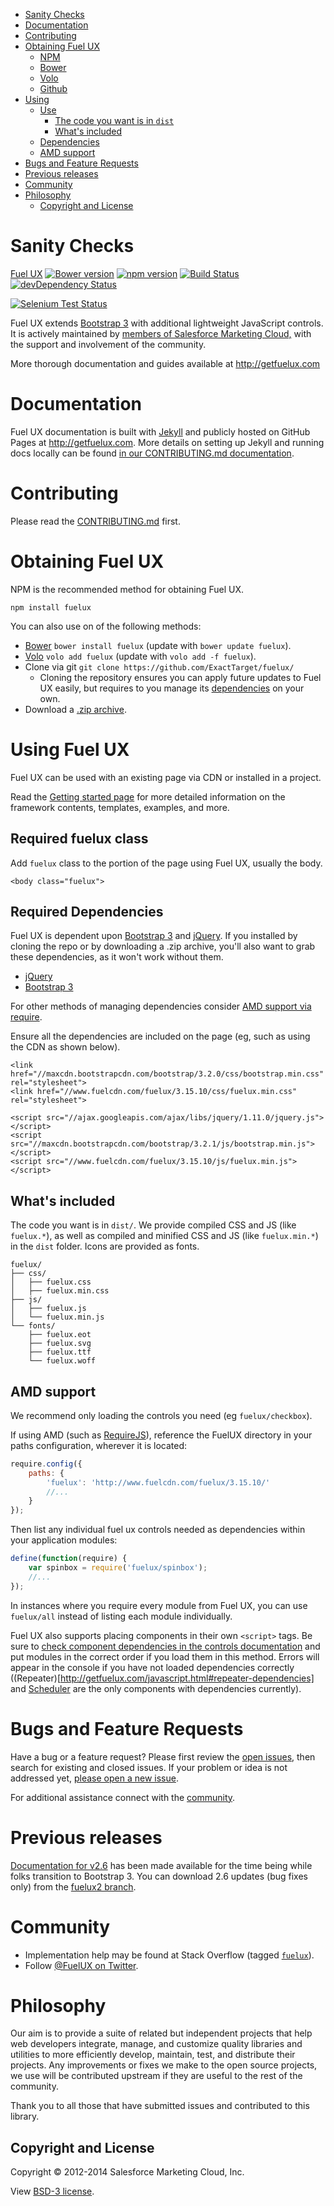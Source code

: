 <!-- TOC depthFrom:1 depthTo:6 withLinks:1 updateOnSave:1 orderedList:0 -->

- [Sanity Checks](#sanity-checks)
- [Documentation](#documentation)
- [Contributing](#contributing)
- [Obtaining Fuel UX](#obtaining-fuel-ux)
	- [NPM](#npm)
	- [Bower](#bower)
	- [Volo](#volo)
	- [Github](#github)
- [Using](#using)
	- [Use](#use)
		- [The code you want is in `dist`](#the-code-you-want-is-in-dist)
		- [What's included](#whats-included)
	- [Dependencies](#dependencies)
	- [AMD support](#amd-support)
- [Bugs and Feature Requests](#bugs-and-feature-requests)
- [Previous releases](#previous-releases)
- [Community](#community)
- [Philosophy](#philosophy)
	- [Copyright and License](#copyright-and-license)

<!-- /TOC -->

# Sanity Checks
[Fuel UX](http://getfuelux.com/)
[![Bower version](https://badge.fury.io/bo/fuelux.svg)](http://badge.fury.io/bo/fuelux)
[![npm version](https://badge.fury.io/js/fuelux.svg)](https://www.npmjs.com/package/fuelux)
[![Build Status](https://api.travis-ci.org/ExactTarget/fuelux.svg?branch=master)](http://travis-ci.org/ExactTarget/fuelux)
[![devDependency Status](https://david-dm.org/exacttarget/fuelux/dev-status.svg)](https://david-dm.org/exacttarget/fuelux#info=devDependencies)

[![Selenium Test Status](https://saucelabs.com/browser-matrix/fuelux.svg)](https://saucelabs.com/u/fuelux)

Fuel UX extends [Bootstrap 3](https://github.com/twbs/bootstrap) with additional lightweight JavaScript controls. It is actively maintained by [members of Salesforce Marketing Cloud,](https://github.com/orgs/ExactTarget/people) with the support and involvement of the community.

More thorough documentation and guides available at <http://getfuelux.com>

# Documentation

Fuel UX documentation is built with [Jekyll](http://jekyllrb.com) and publicly hosted on GitHub Pages at <http://getfuelux.com>. More details on setting up Jekyll and running docs locally can be found [in our CONTRIBUTING.md documentation](https://github.com/exacttarget/fuelux/blob/master/CONTRIBUTING.md#running-gh-pages-locally).

# Contributing

Please read the [CONTRIBUTING.md](CONTRIBUTING.md) first.

# Obtaining Fuel UX

NPM is the recommended method for obtaining Fuel UX.
```
npm install fuelux
```

You can also use on of the following methods:
- [Bower](https://github.com/bower/bower) `bower install fuelux` (update with `bower update fuelux`).
- [Volo](https://github.com/volojs/volo) `volo add fuelux` (update with `volo add -f fuelux`).
- Clone via git `git clone https://github.com/ExactTarget/fuelux/`
  - Cloning the repository ensures you can apply future updates to Fuel UX easily, but requires to you manage its [dependencies](#dependencies) on your own.
- Download a [.zip archive](http://www.fuelcdn.com/fuelux/3.15.10/fuelux.zip).

# Using Fuel UX

Fuel UX can be used with an existing page via CDN or installed in a project.

Read the [Getting started page](http://getfuelux.com/getting-started.html) for more detailed information on the framework contents, templates, examples, and more.

## Required fuelux class

Add `fuelux` class to the portion of the page using Fuel UX, usually the body.
```
<body class="fuelux">
```

## Required Dependencies
Fuel UX is dependent upon [Bootstrap 3](https://github.com/twbs/bootstrap) and [jQuery](https://github.com/jquery/jquery). If you installed by cloning the repo or by downloading a .zip archive, you'll also want to grab these dependencies, as it won't work without them.
- [jQuery](https://github.com/jquery/jquery)
- [Bootstrap 3](https://github.com/twbs/bootstrap)

For other methods of managing dependencies consider [AMD support via require](#amd-support).

Ensure all the dependencies are included on the page (eg, such as using the CDN as shown below).
```
<link href="//maxcdn.bootstrapcdn.com/bootstrap/3.2.0/css/bootstrap.min.css" rel="stylesheet">
<link href="//www.fuelcdn.com/fuelux/3.15.10/css/fuelux.min.css" rel="stylesheet">

<script src="//ajax.googleapis.com/ajax/libs/jquery/1.11.0/jquery.js"></script>
<script src="//maxcdn.bootstrapcdn.com/bootstrap/3.2.1/js/bootstrap.min.js"></script>
<script src="//www.fuelcdn.com/fuelux/3.15.10/js/fuelux.min.js"></script>

```


## What's included
The code you want is in `dist/`. We provide compiled CSS and JS (like `fuelux.*`), as well as compiled and minified CSS and JS (like `fuelux.min.*`) in the `dist` folder. Icons are provided as fonts.
```
fuelux/
├── css/
│   ├── fuelux.css
│   ├── fuelux.min.css
├── js/
│   ├── fuelux.js
│   └── fuelux.min.js
└── fonts/
    ├── fuelux.eot
    ├── fuelux.svg
    ├── fuelux.ttf
    └── fuelux.woff
```


## AMD support

We recommend only loading the controls you need (eg `fuelux/checkbox`).

If using AMD (such as [RequireJS](http://requirejs.org)), reference the FuelUX directory in your paths configuration, wherever it is located:
```javascript
require.config({
    paths: {
        'fuelux': 'http://www.fuelcdn.com/fuelux/3.15.10/'
        //...
    }
});
```
Then list any individual fuel ux controls needed as dependencies within your application modules:
```javascript
define(function(require) {
    var spinbox = require('fuelux/spinbox');
    //...
});
```
In instances where you require every module from Fuel UX, you can use `fuelux/all` instead of listing each module individually.

Fuel UX also supports placing components in their own `<script>` tags. Be sure to [check component dependencies in the controls documentation](http://getfuelux.com/javascript.html) and put modules in the correct order if you load them in this method. Errors will appear in the console if you have not loaded dependencies correctly ((Repeater)[http://getfuelux.com/javascript.html#repeater-dependencies] and [Scheduler](http://getfuelux.com/javascript.html#scheduler-dependencies) are the only components with dependencies currently).


# Bugs and Feature Requests

Have a bug or a feature request? Please first review the [open issues](https://github.com/ExactTarget/fuelux/issues), then search for existing and closed issues. If your problem or idea is not addressed yet, [please open a new issue](https://github.com/ExactTarget/fuelux/issues/new).

For additional assistance connect with the [community](#community).


# Previous releases

[Documentation for v2.6](http://getfuelux.com/2.6/) has been made available for the time being while folks transition to Bootstrap 3. You can download 2.6 updates (bug fixes only) from the [fuelux2 branch](https://github.com/ExactTarget/fuelux/tree/fuelux2).

# Community

- Implementation help may be found at Stack Overflow (tagged [`fuelux`](http://stackoverflow.com/questions/tagged/fuelux)).
- Follow [@FuelUX on Twitter](https://twitter.com/fuelux).

# Philosophy
Our aim is to provide a suite of related but independent projects that help web developers integrate, manage, and customize quality libraries and utilities to more efficiently develop, maintain, test, and distribute their projects.  Any improvements or fixes we make to the open source projects, we use will be contributed upstream if they are useful to the rest of the community.

Thank you to all those that have submitted issues and contributed to this library.

## Copyright and License

Copyright &copy; 2012-2014 Salesforce Marketing Cloud, Inc.

View [BSD-3 license](https://github.com/ExactTarget/fuelux/blob/master/LICENSE).
